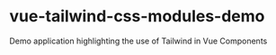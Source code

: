 # vue-tailwind-css-modules-demo
Demo application highlighting the use of Tailwind in Vue Components
